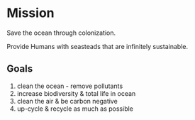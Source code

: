 # Mission

Save the ocean through colonization.

Provide Humans with seasteads that are infinitely sustainable.

## Goals
1. clean the ocean - remove pollutants
2. increase biodiversity & total life in ocean
3. clean the air & be carbon negative
4. up-cycle & recycle as much as possible
